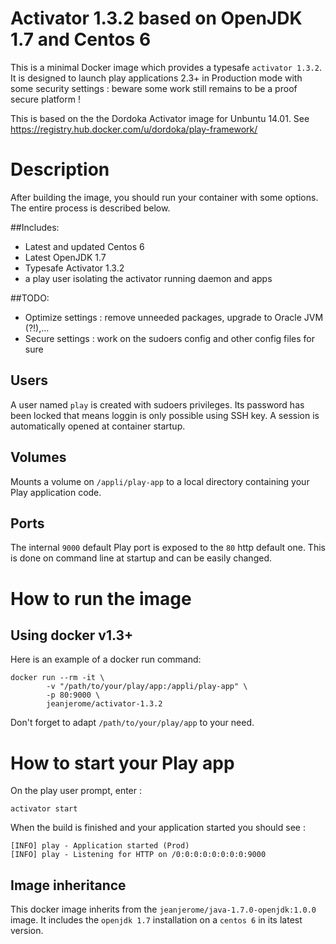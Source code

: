 Activator 1.3.2 based on OpenJDK 1.7 and Centos 6
=================================================

This is a minimal Docker image which provides a typesafe `activator 1.3.2`.
It is designed to launch play applications 2.3+ in Production mode with some security settings : beware some work still remains to be a proof secure platform !

This is based on the the Dordoka Activator image for Unbuntu 14.01.
See https://registry.hub.docker.com/u/dordoka/play-framework/

# Description
After building the image, you should run your container with some options. The entire process is described below.

##Includes:

 - Latest and updated Centos 6
 - Latest OpenJDK 1.7
 - Typesafe Activator 1.3.2
 - a play user isolating the activator running daemon and apps

##TODO:

 - Optimize settings : remove unneeded packages, upgrade to Oracle JVM (?!),...
 - Secure settings : work on the sudoers config and other config files for sure


## Users
A user named `play` is created with sudoers privileges. Its password has been locked that means loggin is only possible using SSH key. A session is automatically opened at container startup.

## Volumes
Mounts a volume on `/appli/play-app` to a local directory containing your Play application code.

## Ports
The internal `9000` default Play port is exposed to the `80` http default one.
This is done on command line at startup and can be easily changed.

# How to run the image
## Using docker v1.3+

Here is an example of a docker run command:

```
docker run --rm -it \
		-v "/path/to/your/play/app:/appli/play-app" \
		-p 80:9000 \
		jeanjerome/activator-1.3.2
```

Don't forget to adapt `/path/to/your/play/app` to your need.

# How to start your Play app
On the play user prompt, enter :

```
activator start

```

When the build is finished and your application started you should see :

```
[INFO] play - Application started (Prod)
[INFO] play - Listening for HTTP on /0:0:0:0:0:0:0:0:9000
```

## Image inheritance

This docker image inherits from the `jeanjerome/java-1.7.0-openjdk:1.0.0` image. It includes the `openjdk 1.7` installation on a `centos 6` in its latest version.